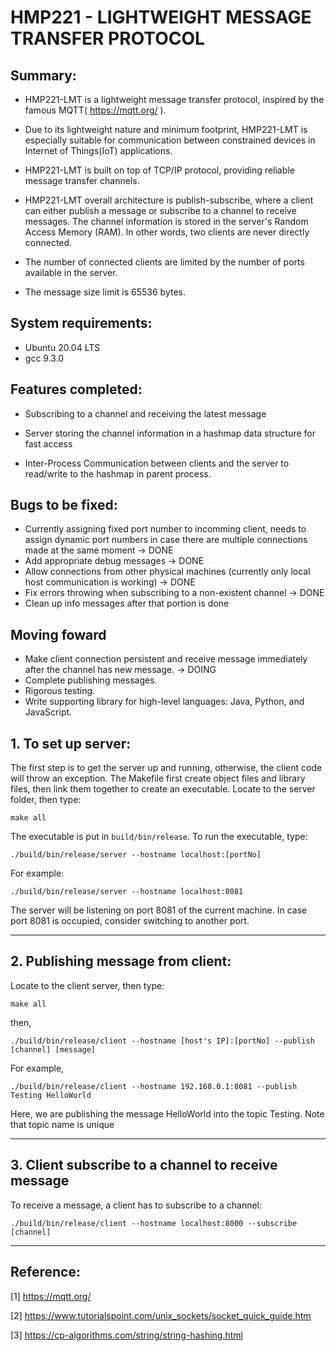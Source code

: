 # HMP221 - LIGHTWEIGHT MESSAGE TRANSFER PROTOCOL

## Summary:
- HMP221-LMT is a lightweight message transfer protocol, inspired by the famous MQTT( https://mqtt.org/ ). 

- Due to its lightweight nature and minimum footprint, HMP221-LMT is especially suitable for communication between constrained devices in Internet of Things(IoT) applications.

- HMP221-LMT is built on top of TCP/IP protocol, providing reliable message transfer channels.

- HMP221-LMT overall architecture is publish-subscribe, where a client can either publish a message or subscribe to a channel to receive messages. The channel information is stored in the server's Random Access Memory (RAM). In other words, two clients are never directly connected.

- The number of connected clients are limited by the number of ports available in the server.

- The message size limit is 65536 bytes.

## System requirements:
- Ubuntu 20.04 LTS
- gcc 9.3.0

## Features completed:
- Subscribing to a channel and receiving the latest message

- Server storing the channel information in a hashmap data structure for fast access

- Inter-Process Communication between clients and the server to read/write to the hashmap in parent process.

## Bugs to be fixed:
- Currently assigning fixed port number to incomming client, needs to assign dynamic port numbers in case there are multiple connections made at the same moment -> DONE
- Add appropriate debug messages -> DONE
- Allow connections from other physical machines (currently only local host communication is working) -> DONE
- Fix errors throwing when subscribing to a non-existent channel -> DONE
- Clean up info messages after that portion is done

## Moving foward
- Make client connection persistent and receive message immediately after the channel has new message. -> DOING
- Complete publishing messages.
- Rigorous testing.
- Write supporting library for high-level languages: Java, Python, and JavaScript.

## 1. To set up server: 
The first step is to get the server up and running, otherwise, the client code will throw an exception. The Makefile first create object files and library files, then link them together to create an executable. Locate to the server folder, then type:
```
make all
```
The executable is put in `build/bin/release`. To run the executable, type:
```
./build/bin/release/server --hostname localhost:[portNo]
```

For example:

```
./build/bin/release/server --hostname localhost:8081
```

The server will be listening on port 8081 of the current machine. In case port 8081 is occupied, consider switching to another port.

-------------------------------

## 2. Publishing message from client:

Locate to the client server, then type:

```
make all
```
then,
```
./build/bin/release/client --hostname [host's IP]:[portNo] --publish [channel] [message]
```

For example,

```
./build/bin/release/client --hostname 192.168.0.1:8081 --publish Testing HelloWorld
```

Here, we are publishing the message HelloWorld into the topic Testing. Note that topic name is unique

-------------------------------

## 3. Client subscribe to a channel to receive message

To receive a message, a client has to subscribe to a channel:

```
./build/bin/release/client --hostname localhost:8000 --subscribe [channel]
```

------------------------------
## Reference:
[1] https://mqtt.org/

[2] https://www.tutorialspoint.com/unix_sockets/socket_quick_guide.htm

[3] https://cp-algorithms.com/string/string-hashing.html

